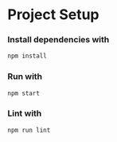 # Project Setup

### Install dependencies with

```sh
npm install
```

### Run with

```sh
npm start
```

### Lint with

```sh
npm run lint
```
